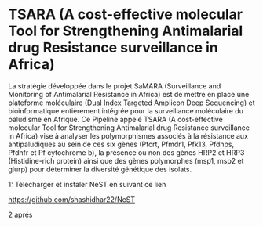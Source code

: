 # TSARA (A cost-effective molecular Tool for Strengthening Antimalarial drug Resistance surveillance in Africa)

La stratégie développée dans le projet SaMARA (Surveillance and Monitoring of Antimalarial Resistance in Africa) est de mettre en place une plateforme moléculaire (Dual Index Targeted Amplicon Deep Sequencing) et bioinformatique entièrement intégrée pour la surveillance moléculaire du paludisme en Afrique. Ce Pipeline appelé TSARA (A cost-effective molecular Tool for Strengthening Antimalarial drug Resistance surveillance in Africa) vise à analyser les polymorphismes associés à la résistance aux antipaludiques au sein de ces six gènes (Pfcrt, Pfmdr1, Pfk13, Pfdhps, Pfdhfr et Pf cytochrome b), la présence ou non des gènes HRP2 et HRP3 (Histidine-rich protein) ainsi que des gènes polymorphes (msp1, msp2 et glurp) pour déterminer la diversité génétique des isolats.

1: Télécharger et instaler NeST en suivant ce lien 

https://github.com/shashidhar22/NeST


2 aprés 
